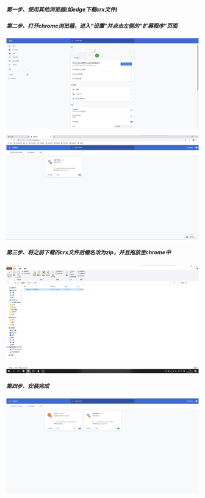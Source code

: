 ##### 第一步、使用其他浏览器(如edge下载crx文件)

##### 第二步、打开chrome浏览器，进入“设置”并点击左侧的“扩展程序”页面

![chrome_setting](../image/chrome_setting.jpg)

![extensions](../image/extensions.jpg)

##### 第三步、将之前下载的crx文件后缀名改为zip，并且拖放至chrome中

![chrome_install](../image/chrome_install.gif)

##### 第四步、安装完成

![chrome_install_fin](../image/chrome_install_fin.jpg)